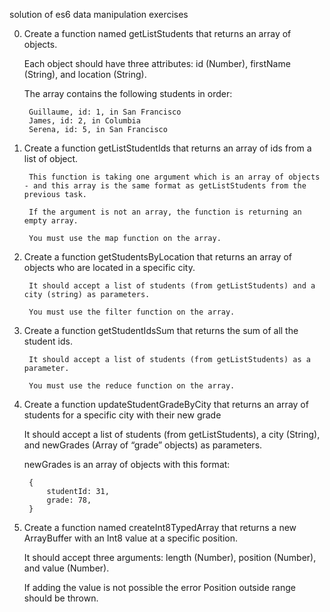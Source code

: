 solution of es6 data manipulation exercises

0. Create a function named getListStudents that returns an array of objects.

    Each object should have three attributes: id (Number), firstName (String), and location (String).

    The array contains the following students in order:

        Guillaume, id: 1, in San Francisco
        James, id: 2, in Columbia
        Serena, id: 5, in San Francisco

1. Create a function getListStudentIds that returns an array of ids from a list of object.

        This function is taking one argument which is an array of objects - and this array is the same format as getListStudents from the previous task.

        If the argument is not an array, the function is returning an empty array.

        You must use the map function on the array.

2. Create a function getStudentsByLocation that returns an array of objects who are located in a specific city.

        It should accept a list of students (from getListStudents) and a city (string) as parameters.

        You must use the filter function on the array.

3. Create a function getStudentIdsSum that returns the sum of all the student ids.

        It should accept a list of students (from getListStudents) as a parameter.

        You must use the reduce function on the array.

4. Create a function updateStudentGradeByCity that returns an array of students for a specific city with their new grade

    It should accept a list of students (from getListStudents), a city (String), and newGrades (Array of “grade” objects) as parameters.

    newGrades is an array of objects with this format:

        {
            studentId: 31,
            grade: 78,
        }

5. Create a function named createInt8TypedArray that returns a new ArrayBuffer with an Int8 value at a specific position.

    It should accept three arguments: length (Number), position (Number), and value (Number).

    If adding the value is not possible the error Position outside range should be thrown.
